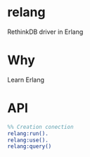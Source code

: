 # relang
RethinkDB driver in Erlang

# Why

Learn Erlang

# API

```Erlang
%% Creation conection
relang:run().
relang:use().
relang:query()
```
